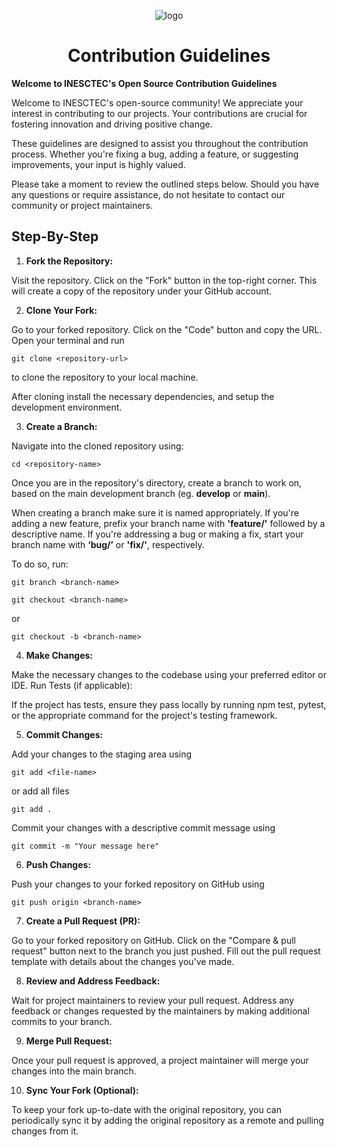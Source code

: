 
<div align="center">

![logo](../assets/logo.png)

# Contribution Guidelines

</div>

**Welcome to INESCTEC's Open Source Contribution Guidelines**

Welcome to INESCTEC's open-source community! We appreciate your interest in contributing to our projects. Your contributions are crucial for fostering innovation and driving positive change.

These guidelines are designed to assist you throughout the contribution process. Whether you're fixing a bug, adding a feature, or suggesting improvements, your input is highly valued.

Please take a moment to review the outlined steps below. Should you have any questions or require assistance, do not hesitate to contact our community or project maintainers. 

## Step-By-Step

1. **Fork the Repository:**

Visit the repository.
Click on the "Fork" button in the top-right corner. This will create a copy of the repository under your GitHub account.

2. **Clone Your Fork:**

Go to your forked repository.
Click on the "Code" button and copy the URL.
Open your terminal and run

    git clone <repository-url>

to clone the repository to your local machine.

After cloning install the necessary dependencies, and setup the development environment.

3. **Create a Branch:**

Navigate into the cloned repository using:

    cd <repository-name>

Once you are in the repository's directory, create a branch to work on, based on the main development branch (eg. **develop** or **main**).

When creating a branch make sure it is named appropriately.  If you're adding a new feature, prefix your branch name with **'feature/'** followed by a descriptive name. If you're addressing a bug or making a fix, start your branch name with **‘bug/’** or **'fix/'**, respectively. 

To do so, run:

    git branch <branch-name>

    git checkout <branch-name>

or 

    git checkout -b <branch-name>


4. **Make Changes:**

Make the necessary changes to the codebase using your preferred editor or IDE.
Run Tests (if applicable):

If the project has tests, ensure they pass locally by running npm test, pytest, or the appropriate command for the project's testing framework.

5. **Commit Changes:**

Add your changes to the staging area using 

    git add <file-name>

or add all files 

    git add . 

Commit your changes with a descriptive commit message using
 
    git commit -m "Your message here"

6. **Push Changes:**

Push your changes to your forked repository on GitHub using 

    git push origin <branch-name>

7. **Create a Pull Request (PR):**

Go to your forked repository on GitHub.
Click on the "Compare & pull request" button next to the branch you just pushed.
Fill out the pull request template with details about the changes you've made.

8. **Review and Address Feedback:**

Wait for project maintainers to review your pull request.
Address any feedback or changes requested by the maintainers by making additional commits to your branch.

9. **Merge Pull Request:**

Once your pull request is approved, a project maintainer will merge your changes into the main branch.

10. **Sync Your Fork (Optional):**

To keep your fork up-to-date with the original repository, you can periodically sync it by adding the original repository as a remote and pulling changes from it.
